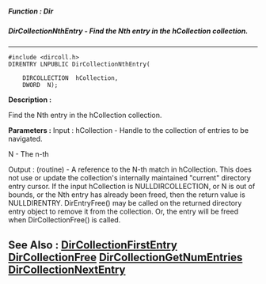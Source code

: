 ##### Function : Dir
##### DirCollectionNthEntry - Find the Nth entry in the hCollection collection.
---
```
#include <dircoll.h>
DIRENTRY LNPUBLIC DirCollectionNthEntry(

	DIRCOLLECTION  hCollection,
	DWORD  N);
```
**Description :**

Find the Nth entry in the hCollection collection.

**Parameters :**
Input :
hCollection  -  Handle to the collection of entries to be navigated.

N  -  The n-th

Output :
(routine)  -  A reference to the N-th match in hCollection. This does not use or update the collection's internally maintained "current" directory entry cursor. If the input hCollection is NULLDIRCOLLECTION, or N is out of bounds, or the Nth entry has already been freed, then the return value is NULLDIRENTRY. 
DirEntryFree() may be called on the returned directory entry object to remove it from the collection. Or, the entry will be freed when DirCollectionFree() is called. 



**See Also :**
[DirCollectionFirstEntry](/reference/Func/DirCollectionFirstEntry)
[DirCollectionFree](/reference/Func/DirCollectionFree)
[DirCollectionGetNumEntries](/reference/Func/DirCollectionGetNumEntries)
[DirCollectionNextEntry](/reference/Func/DirCollectionNextEntry)
---

